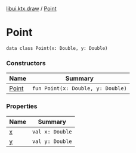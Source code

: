 [libui.ktx.draw](../README.md) / [Point](README.md)

# Point

`data class Point(x: Double, y: Double)`

### Constructors

| Name | Summary |
|---|---|
| [Point](-point.md) | `fun Point(x: Double, y: Double)` |

### Properties

| Name | Summary |
|---|---|
| [x](x.md) | `val x: Double` |
| [y](y.md) | `val y: Double` |
